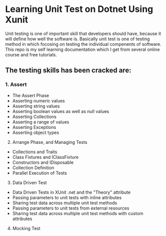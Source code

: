 # Learning Unit Test on Dotnet Using Xunit

Unit testing is one of important skill that developers should have, because it will define how well the software is. Basically unit test is one of testing method in which focosing on testing the individual compenents of software. This repo is my self learning documentation which I get from several online course and free tutorials.

## The testing skills has been cracked are:
### 1. Assert
  - The Assert Phase
  - Asserting numeric values
  - Asserting string values
  - Asserting boolean values as well as null values
  - Asserting Collections
  - Asserting a range of values
  - Asserting Exceptions
  - Asserting object types
2. Arrange Phase, and Managing Tests
  - Collections and Traits
  - Class Fixtures and IClassFixture
  - Constructors and IDisposable
  - Collection Definition
  - Parallel Execution of Tests
3. Data Driven Test
  - Data Driven Tests in XUnit .net and the "Theory" attribute
  - Passing parameters to unit tests with inline attributes
  - Sharing test data across multiple unit test methods
  - Passing parameters to unit tests from external resources
  - Sharing test data across multiple unit test methods with custom attributes
4. Mocking Test

